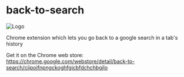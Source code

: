 # back-to-search

![Logo](https://github.com/SidneyNemzer/back-to-search/blob/master/images/marquee.png?raw=true)

Chrome extension which lets you go back to a google search in a tab's history

Get it on the Chrome web store: https://chrome.google.com/webstore/detail/back-to-search/ciipoifnpngckoghfgicbfdchchbgjlo
